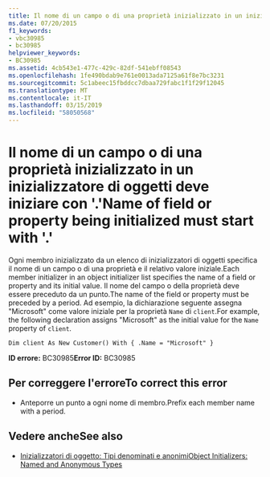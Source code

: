 ```yaml
---
title: Il nome di un campo o di una proprietà inizializzato in un inizializzatore di oggetti deve iniziare con '.'
ms.date: 07/20/2015
f1_keywords:
- vbc30985
- bc30985
helpviewer_keywords:
- BC30985
ms.assetid: 4cb543e1-477c-429c-82df-541ebff08543
ms.openlocfilehash: 1fe490bdab9e761e0013ada7125a61f8e7bc3231
ms.sourcegitcommit: 5c1abeec15fbddcc7dbaa729fabc1f1f29f12045
ms.translationtype: MT
ms.contentlocale: it-IT
ms.lasthandoff: 03/15/2019
ms.locfileid: "58050568"
---
```

# <a name="name-of-field-or-property-being-initialized-must-start-with-"></a><span data-ttu-id="4a417-102">Il nome di un campo o di una proprietà inizializzato in un inizializzatore di oggetti deve iniziare con '.'</span><span class="sxs-lookup"><span data-stu-id="4a417-102">Name of field or property being initialized must start with '.'</span></span>
<span data-ttu-id="4a417-103">Ogni membro inizializzato da un elenco di inizializzatori di oggetti specifica il nome di un campo o di una proprietà e il relativo valore iniziale.</span><span class="sxs-lookup"><span data-stu-id="4a417-103">Each member initializer in an object initializer list specifies the name of a field or property and its initial value.</span></span> <span data-ttu-id="4a417-104">Il nome del campo o della proprietà deve essere preceduto da un punto.</span><span class="sxs-lookup"><span data-stu-id="4a417-104">The name of the field or property must be preceded by a period.</span></span> <span data-ttu-id="4a417-105">Ad esempio, la dichiarazione seguente assegna "Microsoft" come valore iniziale per la proprietà `Name` di `client`.</span><span class="sxs-lookup"><span data-stu-id="4a417-105">For example, the following declaration assigns "Microsoft" as the initial value for the `Name` property of `client`.</span></span>  
  
```  
Dim client As New Customer() With { .Name = "Microsoft" }  
```  
  
 <span data-ttu-id="4a417-106">**ID errore:** BC30985</span><span class="sxs-lookup"><span data-stu-id="4a417-106">**Error ID:** BC30985</span></span>  
  
## <a name="to-correct-this-error"></a><span data-ttu-id="4a417-107">Per correggere l'errore</span><span class="sxs-lookup"><span data-stu-id="4a417-107">To correct this error</span></span>  
  
-   <span data-ttu-id="4a417-108">Anteporre un punto a ogni nome di membro.</span><span class="sxs-lookup"><span data-stu-id="4a417-108">Prefix each member name with a period.</span></span>  
  
## <a name="see-also"></a><span data-ttu-id="4a417-109">Vedere anche</span><span class="sxs-lookup"><span data-stu-id="4a417-109">See also</span></span>

- [<span data-ttu-id="4a417-110">Inizializzatori di oggetto: Tipi denominati e anonimi</span><span class="sxs-lookup"><span data-stu-id="4a417-110">Object Initializers: Named and Anonymous Types</span></span>](../../visual-basic/programming-guide/language-features/objects-and-classes/object-initializers-named-and-anonymous-types.md)
